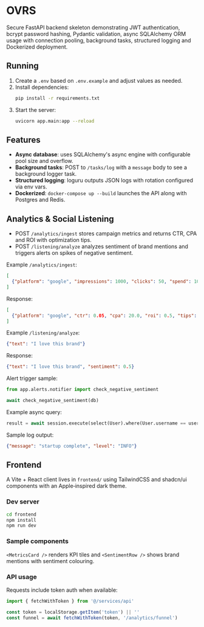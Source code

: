 # OVRS

Secure FastAPI backend skeleton demonstrating JWT authentication, bcrypt password hashing, Pydantic validation, async SQLAlchemy ORM usage with connection pooling, background tasks, structured logging and Dockerized deployment.

## Running

1. Create a `.env` based on `.env.example` and adjust values as needed.
2. Install dependencies:
   ```bash
   pip install -r requirements.txt
   ```
3. Start the server:
   ```bash
   uvicorn app.main:app --reload
   ```

## Features

- **Async database**: uses SQLAlchemy's async engine with configurable pool size and overflow.
- **Background tasks**: POST to `/tasks/log` with a `message` body to see a background logger task.
- **Structured logging**: loguru outputs JSON logs with rotation configured via env vars.
- **Dockerized**: `docker-compose up --build` launches the API along with Postgres and Redis.

## Analytics & Social Listening

- POST `/analytics/ingest` stores campaign metrics and returns CTR, CPA and ROI with optimization tips.
- POST `/listening/analyze` analyzes sentiment of brand mentions and triggers alerts on spikes of negative sentiment.

Example `/analytics/ingest`:

```json
[
  {"platform": "google", "impressions": 1000, "clicks": 50, "spend": 100, "revenue": 150, "conversions": 5}
]
```

Response:

```json
[
  {"platform": "google", "ctr": 0.05, "cpa": 20.0, "roi": 0.5, "tips": []}
]
```

Example `/listening/analyze`:

```json
{"text": "I love this brand"}
```

Response:

```json
{"text": "I love this brand", "sentiment": 0.5}
```

Alert trigger sample:

```python
from app.alerts.notifier import check_negative_sentiment

await check_negative_sentiment(db)
```

Example async query:

```python
result = await session.execute(select(User).where(User.username == username))
```

Sample log output:

```json
{"message": "startup complete", "level": "INFO"}
```

## Frontend

A Vite + React client lives in `frontend/` using TailwindCSS and shadcn/ui components with an Apple‑inspired dark theme.

### Dev server

```bash
cd frontend
npm install
npm run dev
```

### Sample components

`<MetricsCard />` renders KPI tiles and `<SentimentRow />` shows brand mentions with sentiment colouring.

### API usage

Requests include token auth when available:

```ts
import { fetchWithToken } from '@/services/api'

const token = localStorage.getItem('token') || ''
const funnel = await fetchWithToken(token, '/analytics/funnel')
```
